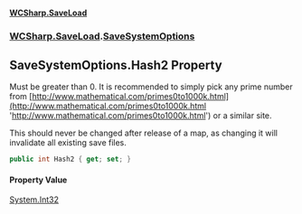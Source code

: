 #### [WCSharp.SaveLoad](README.md 'README')
### [WCSharp.SaveLoad](WCSharp.SaveLoad.md 'WCSharp.SaveLoad').[SaveSystemOptions](WCSharp.SaveLoad.SaveSystemOptions.md 'WCSharp.SaveLoad.SaveSystemOptions')

## SaveSystemOptions.Hash2 Property

Must be greater than 0. It is recommended to simply pick any prime number from [http://www.mathematical.com/primes0to1000k.html](http://www.mathematical.com/primes0to1000k.html 'http://www.mathematical.com/primes0to1000k.html') or a similar site.  
  
This should never be changed after release of a map, as changing it will invalidate all existing save files.

```csharp
public int Hash2 { get; set; }
```

#### Property Value
[System.Int32](https://docs.microsoft.com/en-us/dotnet/api/System.Int32 'System.Int32')